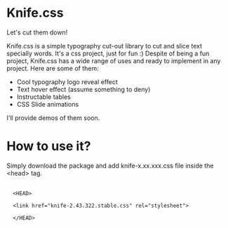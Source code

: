 # Knife.css
Let's cut them down!

Knife.css is a simple typography cut-out library to cut and slice text specially words. It's a css project, just for fun :)
Despite of being a fun project, Knife.css has a wide range of uses and ready to implement in any project. Here are some of them:

<ul>
  <li>Cool typography logo reveal effect</li>
  <li>Text hover effect (assume something to deny)</li>
  <li>Instructable tables</li>
  <li>CSS Slide animations</li>
</ul>

I'll provide demos of them soon.

<h1>How to use it?</h1>
Simply download the package and add knife-x.xx.xxx.css file inside the &lt;head&gt; tag.
  <br><br>
<code>
  &lt;HEAD&gt;<br>
  &lt;link href="knife-2.43.322.stable.css" rel="stylesheet"&gt;<br>
  &lt;/HEAD&gt;
</code>
